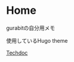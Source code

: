 # Home
gurabitの自分用メモ

使用しているHugo theme

[Techdoc](https://themes.gohugo.io/hugo-theme-techdoc/#directory-layout)
<!--ホームページのトップ-->
